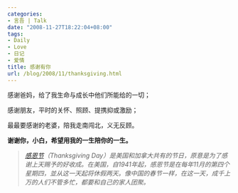 ```yaml
---
categories:
- 言吾 | Talk
date: "2008-11-27T18:22:04+08:00"
tags:
- Daily
- Love
- 日记
- 爱情
title: 感谢有你
url: /blog/2008/11/thanksgiving.html
---
```

感谢爸妈，给了我生命与成长中他们所能给的一切；

感谢朋友，平时的关怀、照顾、提携抑或激励；

最最要感谢的老婆，陪我走南闯北，义无反顾。

**谢谢你，小白，希望用我的一生陪你的一生。**
<!--more-->

> [*感恩节*][1]*（Thanksgiving Day）是美国和加拿大共有的节日，原意是为了感谢上天赐予的好收成。在美国，自1941年起，感恩节是在每年11月的第四个星期四，並从这一天起将休假两天。像中国的春节一样，在这一天，成千上万的人们不管多忙，都要和自己的家人团聚。*

 [1]: http://zh.wikipedia.org/wiki/感恩节